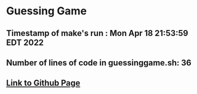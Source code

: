# Guessing Game
## Timestamp of make's run : Mon Apr 18 21:53:59 EDT 2022
## Number of lines of code in guessinggame.sh: 36
## [Link to Github Page](https://a-dhingra.github.io/unix-workbook/)
